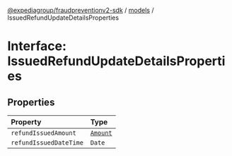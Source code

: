 [@expediagroup/fraudpreventionv2-sdk](../../index.md) / [models](../index.md) / IssuedRefundUpdateDetailsProperties

# Interface: IssuedRefundUpdateDetailsProperties

## Properties

| Property | Type |
| :------ | :------ |
| `refundIssuedAmount` | [`Amount`](../classes/Amount.md) |
| `refundIssuedDateTime` | `Date` |
